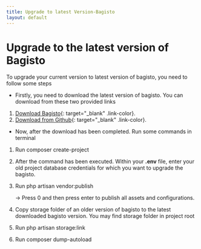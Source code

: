 ```yaml
---
title: Upgrade to latest Version-Bagisto
layout: default
---
```


# Upgrade to the latest version of Bagisto

To upgrade your current version to latest version of bagisto, you need to follow some steps

- Firstly, you need to download the latest version of bagisto. You can download from these two provided links

1.  [Download Bagisto](https://bagisto.com/en/download/){: target="\_blank" .link-color}.
2.  [Download from Github](https://github.com/bagisto/bagisto){: target="\_blank" .link-color}.

- Now, after the download has been completed. Run some commands in terminal

1. Run composer create-project

2. After the command has been executed. Within your **.env** file, enter your old project database credentials for which you want to upgrade the bagisto.

3. Run php artisan vendor:publish

   -> Press 0 and then press enter to publish all assets and configurations.

4. Copy storage folder of an older version of bagisto to the latest downloaded bagisto version. You may find storage folder in project root

5. Run php artisan storage:link

6. Run composer dump-autoload
